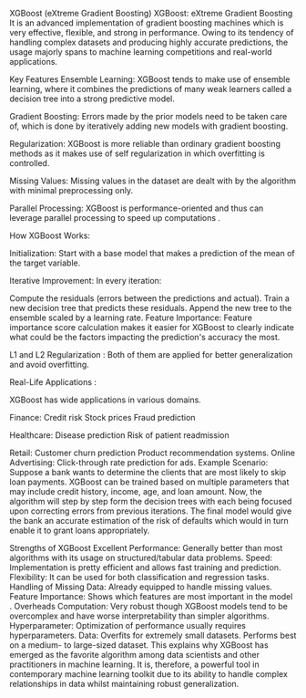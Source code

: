 XGBoost (eXtreme Gradient Boosting)
XGBoost: eXtreme Gradient Boosting
It is an advanced implementation of gradient boosting machines which is  very effective, flexible, and strong in performance. Owing to its tendency of handling complex datasets and producing highly accurate predictions, the usage majorly spans to machine learning competitions and real-world applications.

Key Features
Ensemble Learning: XGBoost tends to make use of ensemble learning, where it combines the predictions of many weak learners called a decision tree into a strong predictive model.

Gradient Boosting: Errors made by the prior models need to be taken care of, which is done by iteratively adding new models with gradient boosting.

Regularization: XGBoost is more reliable than ordinary gradient boosting methods as it makes use of self regularization in which overfitting is controlled.

Missing Values: Missing values in the dataset are dealt with by the algorithm with minimal preprocessing only.

Parallel Processing: XGBoost is performance-oriented and thus can leverage parallel processing to speed up computations .

How XGBoost Works:

Initialization: Start with a base model that makes a prediction of the mean of the target variable.

Iterative Improvement: In every iteration:

Compute the residuals (errors between the predictions and actual).
Train a new decision tree that predicts these residuals.
Append the new tree to the ensemble scaled by a learning rate.
Feature Importance: Feature importance score calculation makes it easier for XGBoost to clearly indicate what could be the factors impacting the prediction's accuracy the most.

L1 and L2 Regularization : Both of them are applied for better generalization and avoid overfitting.

Real-Life Applications :

XGBoost has wide applications in various domains.

Finance:
Credit risk
Stock prices
Fraud prediction

Healthcare:
Disease prediction
Risk of patient readmission

Retail:
Customer churn prediction
Product recommendation systems.
Online Advertising: Click-through rate prediction for ads.
Example Scenario:
Suppose a bank wants to determine the clients that are most likely to skip loan payments. XGBoost can be trained based on multiple parameters that may include credit history, income, age, and loan amount. Now, the algorithm will step by step form the decision trees with each being focused upon correcting errors from previous iterations. The final model would give the bank an accurate estimation of the risk of defaults which would in turn enable it to grant loans appropriately.

Strengths of XGBoost
Excellent Performance: Generally better than most algorithms with its usage on structured/tabular data problems.
Speed: Implementation is pretty efficient and allows fast training and prediction.
Flexibility: It can be used for both classification and regression tasks.
Handling of Missing Data: Already equipped to handle missing values.
Feature Importance: Shows which features are most important in the model .
Overheads
Computation: Very robust though XGBoost models tend to be overcomplex and have worse interpretability than simpler algorithms.
Hyperparameter: Optimization of performance usually requires hyperparameters.
Data: Overfits for extremely small datasets. Performs best on a medium- to large-sized dataset.
This explains why XGBoost has emerged as the favorite algorithm among data scientists and other practitioners in machine learning. It is, therefore, a powerful tool in contemporary machine learning toolkit due to its ability to handle complex relationships in data whilst maintaining robust generalization.

